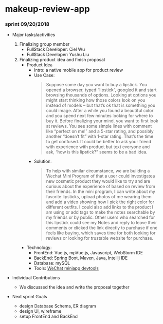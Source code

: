 # makeup-review-app

### sprint 09/20/2018
- Major tasks/activities
    1. Finalizing group member
        - FullStack Developer: Ciel Wu
        - FullStack Developer: Yushu Liu
    2. Finalizing product idea and finish proposal
        - Product Idea
            - Intro: a native mobile app for product review
            - Use Case: 
                > Suppose some day you want to buy a lipstick. You opened a browser, typed “lipstick”, googled it and start browsing thousands of options. Looking at options you might start thinking how those colors look on you instead of models – but that’s ok that is something you could image. After a while you found a beautiful color and you spend next few minutes looking for where to buy it. Before finalizing your mind, you want to first look at reviews. You see some simple lines with comment like “perfect on me!” and a 5-star rating, and possibly another “doesn’t fit” with 1-star rating. That’s the time to get confused. It could be better to ask your friend with experience with product but text everyone and ask, “how is this lipstick?”  seems to be a bad idea. 
             - Solution:
                > To help with similar circumstance, we are building a Wechat Mini Program of that a user could investigatea new cosmetic product they would like to try and are curious about the experience of based on review from their friends. In the mini program, I can write about my favorite lipsticks, upload photos of me wearing them and add a video showing how I pick the right color for different outfits. I could also add links to the product I am using or add tags to make the notes searchable by my friends or by public. Other users who searched for this lipstick could see my Notes and reply to leave their comments or clicked the link directly to purchase if one feels like buying, which saves time for both looking for reviews or looking for trustable website for purchase.
        - Technology:
            - FrontEnd: Vue.js, mpVue.js, Javascript, WebStorm IDE
            - BackEnd: Spring Boot, Maven, Java, Intellij IDE
            - Database: mySQL
            - Tools: [WeChat miniapp devtools](https://developers.weixin.qq.com/miniprogram/en/dev/devtools/download.html?t=18091911)
            
- Individual Contributions
    - We discussed the idea and write the proposal together
    
- Next sprint Goals
    - design Database Schema, ER diagram
    - design UI, wireframe
    - setup FrontEnd and BackEnd
